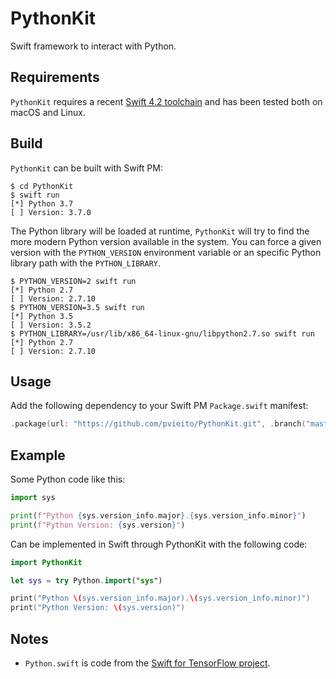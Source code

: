 #  PythonKit

Swift framework to interact with Python.

## Requirements

`PythonKit` requires a recent [Swift 4.2 toolchain](https://swift.org/download/#swift-42-convergence-snapshots) and has been tested both on macOS and Linux.

## Build

`PythonKit` can be built with Swift PM:

```
$ cd PythonKit
$ swift run
[*] Python 3.7
[ ] Version: 3.7.0
```

The Python library will be loaded at runtime, `PythonKit` will try to find the more modern Python version available in the system. You can force a given version with the `PYTHON_VERSION` environment variable or an specific Python library path with the `PYTHON_LIBRARY`.

```
$ PYTHON_VERSION=2 swift run
[*] Python 2.7
[ ] Version: 2.7.10
$ PYTHON_VERSION=3.5 swift run
[*] Python 3.5
[ ] Version: 3.5.2
$ PYTHON_LIBRARY=/usr/lib/x86_64-linux-gnu/libpython2.7.so swift run
[*] Python 2.7
[ ] Version: 2.7.10
```

## Usage

Add the following dependency to your Swift PM `Package.swift` manifest:

```swift
.package(url: "https://github.com/pvieito/PythonKit.git", .branch("master")),
```

## Example

Some Python code like this:

```python
import sys

print(f"Python {sys.version_info.major}.{sys.version_info.minor}")
print(f"Python Version: {sys.version}")
```

Can be implemented in Swift through PythonKit with the following code:

```swift
import PythonKit

let sys = try Python.import("sys")

print("Python \(sys.version_info.major).\(sys.version_info.minor)")
print("Python Version: \(sys.version)")
```

## Notes

- `Python.swift` is code from the [Swift for TensorFlow project](https://github.com/tensorflow/swift).
